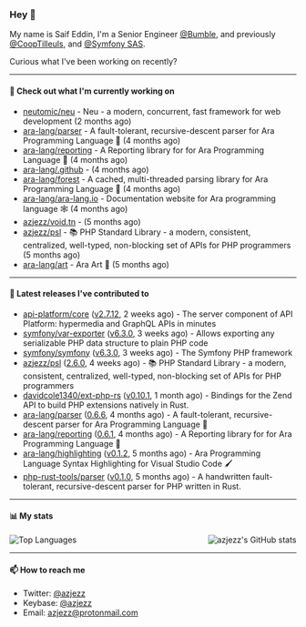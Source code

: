 ### Hey 👋

My name is Saif Eddin, I'm a Senior Engineer [@Bumble](https://bumble.com/), and previously [@CoopTilleuls](https://les-tilleuls.coop/en), and [@Symfony SAS](https://symfony.com). 

Curious what I've been working on recently?

---

#### 👷 Check out what I'm currently working on

- [neutomic/neu](https://github.com/neutomic/neu) - Neu - a modern, concurrent, fast framework for web development (2 months ago)
- [ara-lang/parser](https://github.com/ara-lang/parser) - A fault-tolerant, recursive-descent parser for Ara Programming Language 🌲 (4 months ago)
- [ara-lang/reporting](https://github.com/ara-lang/reporting) - A Reporting library for for Ara Programming Language 📃 (4 months ago)
- [ara-lang/.github](https://github.com/ara-lang/.github) -  (4 months ago)
- [ara-lang/forest](https://github.com/ara-lang/forest) - A cached, multi-threaded parsing library for Ara Programming Language 🍃 (4 months ago)
- [ara-lang/ara-lang.io](https://github.com/ara-lang/ara-lang.io) - Documentation website for Ara programming language 🕸 (4 months ago)
- [azjezz/void.tn](https://github.com/azjezz/void.tn) -  (5 months ago)
- [azjezz/psl](https://github.com/azjezz/psl) - 📚 PHP Standard Library - a modern, consistent, centralized, well-typed, non-blocking set of APIs for PHP programmers (5 months ago)
- [ara-lang/art](https://github.com/ara-lang/art) - Ara Art 🎨 (5 months ago)

---

#### 🔭 Latest releases I've contributed to

- [api-platform/core](https://github.com/api-platform/core) ([v2.7.12](https://github.com/api-platform/core/releases/tag/v2.7.12), 2 weeks ago) - The server component of API Platform: hypermedia and GraphQL APIs in minutes
- [symfony/var-exporter](https://github.com/symfony/var-exporter) ([v6.3.0](https://github.com/symfony/var-exporter/releases/tag/v6.3.0), 3 weeks ago) - Allows exporting any serializable PHP data structure to plain PHP code
- [symfony/symfony](https://github.com/symfony/symfony) ([v6.3.0](https://github.com/symfony/symfony/releases/tag/v6.3.0), 3 weeks ago) - The Symfony PHP framework
- [azjezz/psl](https://github.com/azjezz/psl) ([2.6.0](https://github.com/azjezz/psl/releases/tag/2.6.0), 4 weeks ago) - 📚 PHP Standard Library - a modern, consistent, centralized, well-typed, non-blocking set of APIs for PHP programmers
- [davidcole1340/ext-php-rs](https://github.com/davidcole1340/ext-php-rs) ([v0.10.1](https://github.com/davidcole1340/ext-php-rs/releases/tag/v0.10.1), 1 month ago) - Bindings for the Zend API to build PHP extensions natively in Rust.
- [ara-lang/parser](https://github.com/ara-lang/parser) ([0.6.6](https://github.com/ara-lang/parser/releases/tag/0.6.6), 4 months ago) - A fault-tolerant, recursive-descent parser for Ara Programming Language 🌲
- [ara-lang/reporting](https://github.com/ara-lang/reporting) ([0.6.1](https://github.com/ara-lang/reporting/releases/tag/0.6.1), 4 months ago) - A Reporting library for for Ara Programming Language 📃
- [ara-lang/highlighting](https://github.com/ara-lang/highlighting) ([v0.1.2](https://github.com/ara-lang/highlighting/releases/tag/v0.1.2), 5 months ago) - Ara Programming Language Syntax Highlighting for Visual Studio Code 🖌
- [php-rust-tools/parser](https://github.com/php-rust-tools/parser) ([v0.1.0](https://github.com/php-rust-tools/parser/releases/tag/v0.1.0), 5 months ago) - A handwritten fault-tolerant, recursive-descent parser for PHP written in Rust.

---

#### 📊 My stats

<img align="right" alt="azjezz's GitHub stats" src="https://github-readme-stats.vercel.app/api?username=azjezz&count_private=1&show_icons=true&" />

![Top Languages](https://github-readme-stats.vercel.app/api/top-langs/?username=azjezz)

---

#### 📫 How to reach me

- Twitter: [@azjezz](https://twitter.com/azjezz)
- Keybase: [@azjezz](https://keybase.io/azjezz)
- Email: [azjezz@protonmail.com](mailto://azjezz@protonmail.com)
